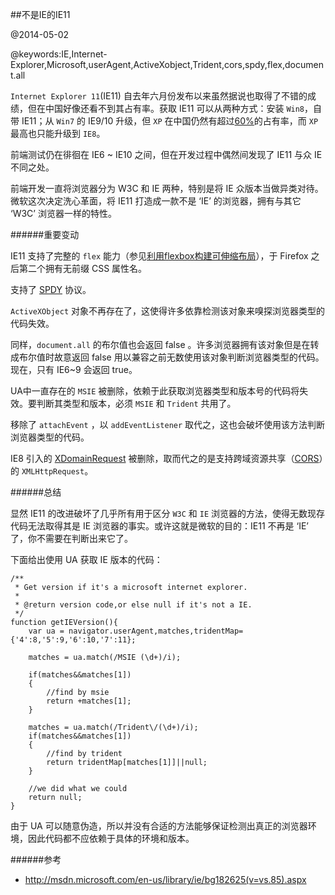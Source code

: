 ##不是IE的IE11

@2014-05-02

@keywords:IE,Internet-Explorer,Microsoft,userAgent,ActiveXobject,Trident,cors,spdy,flex,document.all

`Internet Explorer 11`(IE11) 自去年六月份发布以来虽然据说也取得了不错的成绩，但在中国好像还看不到其占有率。获取 IE11 可以从两种方式：安装 `Win8`，自带 IE11；从 `Win7` 的 IE9/10 升级，但 `XP` 在中国仍然有超过[60%](http://tongji.baidu.com/data/browser)的占有率，而 `XP` 最高也只能升级到 `IE8`。

前端测试仍在徘徊在 IE6 ~ IE10 之间，但在开发过程中偶然间发现了 IE11 与众 IE 不同之处。

前端开发一直将浏览器分为 W3C 和 IE 两种，特别是将 IE 众版本当做异类对待。微软这次决定洗心革面，将 IE11 打造成一款不是 ‘IE’ 的浏览器，拥有与其它 ‘W3C’ 浏览器一样的特性。


######重要变动

IE11 支持了完整的 `flex` 能力（参见[利用flexbox构建可伸缩布局](/blog/flexbox-layout.html)），于 Firefox 之后第二个拥有无前缀 CSS 属性名。

支持了 [SPDY](www.chromium.org/spdy‎) 协议。

`ActiveXObject` 对象不再存在了，这使得许多依靠检测该对象来嗅探浏览器类型的代码失效。

同样，`document.all` 的布尔值也会返回 false 。许多浏览器拥有该对象但是在转成布尔值时故意返回 false 用以兼容之前无数使用该对象判断浏览器类型的代码。现在，只有 IE6~9 会返回 true。

UA中一直存在的 `MSIE` 被删除，依赖于此获取浏览器类型和版本号的代码将失效。要判断其类型和版本，必须 `MSIE` 和 `Trident` 共用了。

移除了 `attachEvent` ，以 `addEventListener` 取代之，这也会破坏使用该方法判断浏览器类型的代码。

IE8 引入的 [XDomainRequest](http://msdn.microsoft.com/en-us/library/ie/cc288060.aspx) 被删除，取而代之的是支持跨域资源共享（[CORS](http://www.w3.org/TR/cors/)）的 `XMLHttpRequest`。


######总结

显然 IE11 的改进破坏了几乎所有用于区分 `W3C` 和 `IE` 浏览器的方法，使得无数现存代码无法取得其是 IE 浏览器的事实。或许这就是微软的目的：IE11 不再是 ‘IE’ 了，你不需要在判断出来它了。

下面给出使用 UA 获取 IE 版本的代码：
    
    /**
     * Get version if it's a microsoft internet explorer.
     *
     * @return version code,or else null if it's not a IE.
     */
    function getIEVersion(){
        var ua = navigator.userAgent,matches,tridentMap={'4':8,'5':9,'6':10,'7':11};
        
        matches = ua.match(/MSIE (\d+)/i);

        if(matches&&matches[1])
        {   
            //find by msie
            return +matches[1];
        }

        matches = ua.match(/Trident\/(\d+)/i);
        if(matches&&matches[1])
        {   
            //find by trident
            return tridentMap[matches[1]]||null;
        }
        
        //we did what we could
        return null;
    }

 由于 UA 可以随意伪造，所以并没有合适的方法能够保证检测出真正的浏览器环境，因此代码都不应依赖于具体的环境和版本。

######参考

 - <http://msdn.microsoft.com/en-us/library/ie/bg182625(v=vs.85).aspx>